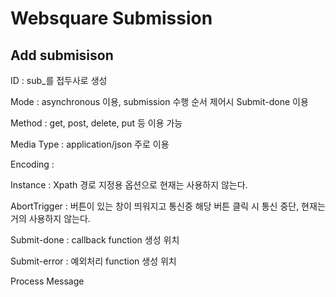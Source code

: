 # Websquare Submission



## Add submisison

ID : sub_를 접두사로 생성

Mode : asynchronous 이용, submission 수행 순서 제어시 Submit-done 이용

Method : get, post, delete, put 등 이용 가능

Media Type : application/json 주로 이용

Encoding : 

Instance : Xpath 경로 지정용 옵션으로 현재는 사용하지 않는다.

AbortTrigger : 버튼이 있는 창이 띄워지고 통신중 해당 버튼 클릭 시 통신 중단, 현재는 거의 사용하지 않는다.

Submit-done : callback function 생성 위치

Submit-error : 예외처리 function 생성 위치

Process Message

